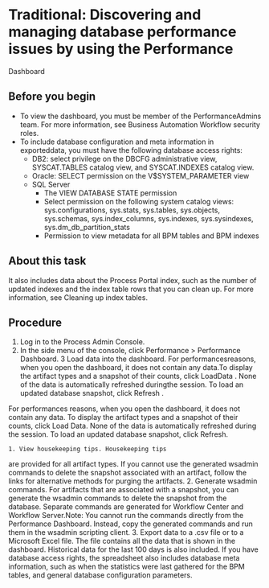 # Traditional: Discovering and managing database performance issues by using the Performance
Dashboard

## Before you begin

- To view the dashboard, you must be member of the PerformanceAdmins
team. For more information, see Business Automation Workflow security roles.
- To include database configuration and meta information in exporteddata, you must have the following database access rights:
    - DB2: select privilege on the DBCFG administrative view, SYSCAT.TABLES
catalog view, and SYSCAT.INDEXES catalog view.
    - Oracle: SELECT permission on the V$SYSTEM\_PARAMETER view
    - SQL Server
        - The VIEW DATABASE STATE permission
        - Select permission on the following system catalog views: sys.configurations, sys.stats, sys.tables, sys.objects,
sys.schemas, sys.index\_columns, sys.indexes, sys.sysindexes, sys.dm\_db\_partition\_stats
        - Permission to view metadata for all BPM tables and BPM indexes

## About this task

It also includes data about
the Process Portal index, such as the number of
updated indexes and the index table rows that you can clean up. For more information, see Cleaning up index tables.

## Procedure

1. Log in to the Process Admin Console.
2. In the side menu of the console, click Performance > Performance Dashboard.
3 Load data into the dashboard. For performancesreasons, when you open the dashboard, it does not contain any data.To display the artifact types and a snapshot of their counts, click LoadData . None of the data is automatically refreshed duringthe session. To load an updated database snapshot, click Refresh .

For performances
reasons, when you open the dashboard, it does not contain any data.
To display the artifact types and a snapshot of their counts, click Load
Data. None of the data is automatically refreshed during
the session. To load an updated database snapshot, click Refresh.

    1. View housekeeping tips. Housekeeping tips
are provided for all artifact types. If you cannot use the generated
wsadmin commands to delete the snapshot associated with an artifact,
follow the links for alternative methods for purging the artifacts.
    2. Generate wsadmin commands. For artifacts
that are associated with a snapshot, you can generate the wsadmin
commands to delete the snapshot from the database. Separate commands
are generated for Workflow Center and Workflow Server.Note: You
cannot run the commands directly from the Performance Dashboard. Instead,
copy the generated commands and run them in the wsadmin scripting
client.
    3. Export data to a .csv file or to a Microsoft Excel file.
The file contains all the data that is shown in the dashboard.
Historical data for the last 100 days is also included. If you have
database access rights, the spreadsheet also includes database meta
information, such as when the statistics were last gathered for the
BPM tables, and general database configuration parameters.